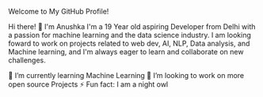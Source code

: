 Welcome to My GitHub Profile!

Hi there! 👋 I'm Anushka
I'm a 19 Year old aspiring Developer from Delhi with a passion for machine learning and the data science industry. I am looking foward to work on projects related to web dev, AI, NLP, Data analysis, and Machine learning, and I'm always eager to learn and collaborate on new challenges.

🌱 I’m currently learning Machine Learning
👯 I’m looking to work on more open source Projects
⚡ Fun fact: I am a night owl
